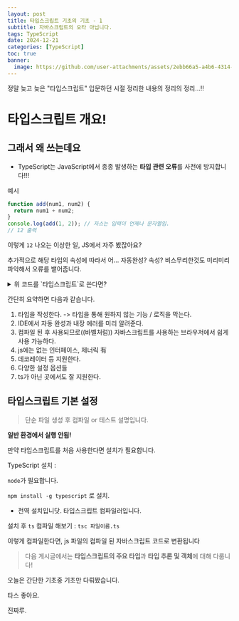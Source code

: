 ```yaml
---
layout: post
title: 타입스크립트 기초의 기초 - 1
subtitle: 자바스크립트의 오타 아닙니다.
tags: TypeScript
date: 2024-12-21
categories: [TypeScript]
toc: true
banner:
  image: https://github.com/user-attachments/assets/2ebb66a5-a4b6-4314-8856-73bda90371b2
---
```


정말 늦고 늦은 "타입스크립트" 입문하던 시절 정리한 내용의 정리의 정리...!!

# 타입스크립트 개요!

## 그래서 왜 쓰는데요

- TypeScript는 JavaScript에서 종종 발생하는 **타입 관련 오류**를 사전에 방지합니다!!!

예시

```js
function add(num1, num2) {
  return num1 + num2;
}
console.log(add(1, 2)); // 자스는 입력이 언제나 문자열임.
// 12 출력
```

이렇게 `12` 나오는 이상한 일, JS에서 자주 봤잖아요?

추가적으로 해당 타입의 속성에 따라서 어... 자동완성? 속성? 비스무리한것도 미리미리 파악해서 오류를 뱉어줍니다.

<details>
<summary>
위 코드를 `타입스크립트`로 쓴다면? 
</summary>

```ts
function add(num1: number, num2: number): number {
  return num1 + num2;
}
console.log(add(1, 2)); // 올바른 동작, 3 출력
```

</details>

간단히 요약하면 다음과 같습니다.

1. 타입을 작성한다. -> 타입을 통해 원하지 않는 기능 / 로직을 막는다.
2. IDE에서 자동 완성과 내장 에러를 미리 알려준다.
3. 컴파일 된 후 사용되므로((바벨처럼)) 자바스크립트를 사용하는 브라우저에서 쉽게 사용 가능하다.
4. js에는 없는 인터페이스, 제너릭 有
5. 데코레이터 등 지원한다.
6. 다양한 설정 옵션들
7. ts가 아닌 곳에서도 잘 지원한다.

## 타입스크립트 기본 설정

> 단순 파일 생성 후 컴파일 or 테스트 설명입니다.

**일반 환경에서 실행 안됨!**

만약 타입스크립트를 처음 사용한다면 설치가 필요합니다.

TypeScript 설치 :

`node`가 필요합니다.

`npm install -g typescript` 로 설치.

- 전역 설치입니닷. 타입스크립트 컴파일러입니다.

설치 후 `ts` 컴파일 해보기 : `tsc 파일이름.ts`

이렇게 컴파일한다면, js 파일의 컴파일 된 자바스크립트 코드로 변환됩니다

> 다음 게시글에서는 **타입스크립트의 주요 타입**과 **타입 추론 및 객체**에 대해 다룹니다!

오늘은 간단한 기초중 기초만 다뤄봤습니다.

타스 좋아요.

진짜루.
